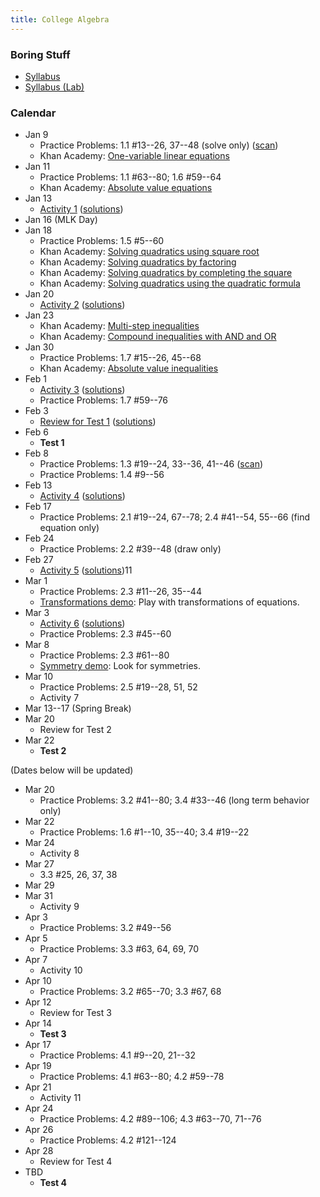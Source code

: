 ```yaml
---
title: College Algebra
---
```


### Boring Stuff

* [Syllabus](/pdf/classes/coal/coal-syllabus.pdf)
* [Syllabus (Lab)](/pdf/classes/coal/coal-syllabus-lab.pdf)


### Calendar

* Jan 9
    * Practice Problems: 1.1 #13--26, 37--48 (solve only) ([scan](/pdf/scans/classes/coal/dugopolski/1-1-ex.pdf))
    * Khan Academy: [One-variable linear equations](https://www.khanacademy.org/math/algebra/one-variable-linear-equations)
* Jan 11
    * Practice Problems: 1.1 #63--80; 1.6 #59--64
    * Khan Academy: [Absolute value equations](https://www.khanacademy.org/math/algebra/absolute-value-equations-functions/absolute-value-equations/v/absolute-value-equations)
* Jan 13
    * [Activity 1](/pdf/classes/coal/coal-a01-linear-ish-equations.pdf) ([solutions](/pdf/classes/coal/coal-soln-a01-linear-ish-equations.pdf))
* Jan 16 (MLK Day)
* Jan 18
    * Practice Problems: 1.5 #5--60
    * Khan Academy: [Solving quadratics using square root](https://www.khanacademy.org/math/algebra/quadratics/quadratics-square-root/v/simple-quadratic-equation)
    * Khan Academy: [Solving quadratics by factoring](https://www.khanacademy.org/math/algebra/quadratics/solving-quadratic-equations-by-factoring/v/example-1-solving-a-quadratic-equation-by-factoring)
    * Khan Academy: [Solving quadratics by completing the square](https://www.khanacademy.org/math/algebra/quadratics/solving-quadratics-by-completing-the-square/v/solving-quadratic-equations-by-completing-the-square)
    * Khan Academy: [Solving quadratics using the quadratic formula](https://www.khanacademy.org/math/algebra/quadratics/solving-quadratics-using-the-quadratic-formula/v/using-the-quadratic-formula)
* Jan 20
    * [Activity 2](/pdf/classes/coal/coal-a02-quadratic-equations.pdf) ([solutions](/pdf/classes/coal/coal-soln-a02-quadratic-equations.pdf))
* Jan 23
    * Khan Academy: [Multi-step inequalities](https://www.khanacademy.org/math/algebra-home/alg-basic-eq-ineq/alg-multi-step-inequalities/v/multi-step-inequalities-3)
    * Khan Academy: [Compound inequalities with AND and OR](https://www.khanacademy.org/math/algebra-home/alg-basic-eq-ineq/alg-compound-inequalities/v/compund-inequalities)
* Jan 30
    * Practice Problems: 1.7 #15--26, 45--68
    * Khan Academy: [Absolute value inequalities](https://www.khanacademy.org/math/algebra-home/alg-absolute-value/alg-absolute-value-inequalities/v/absolute-value-inequalities)
* Feb 1
    * [Activity 3](/pdf/classes/coal/coal-a03-compound-equations.pdf) ([solutions](/pdf/classes/coal/coal-soln-a03-compound-equations.pdf))
    * Practice Problems: 1.7 #59--76
* Feb 3
    * [Review for Test 1](/pdf/classes/coal/coal-r1-equations.pdf) ([solutions](/pdf/classes/coal/coal-soln-r1-equations.pdf))
* Feb 6
    * **Test 1**
* Feb 8
    * Practice Problems: 1.3 #19--24, 33--36, 41--46 ([scan](/pdf/scans/classes/coal/dugopolski/1-3-ex.pdf))
    * Practice Problems: 1.4 #9--56
* Feb 13
    * [Activity 4](/pdf/classes/coal/coal-a04-some-geometry.pdf) ([solutions](/pdf/classes/coal/coal-soln-a04-some-geometry.pdf))
* Feb 17
    * Practice Problems: 2.1 #19--24, 67--78; 2.4 #41--54, 55--66 (find equation only)
* Feb 24
    * Practice Problems: 2.2 #39--48 (draw only)
* Feb 27
    * [Activity 5](/pdf/classes/coal/coal-a05-functions.pdf) ([solutions](/pdf/classes/coal/coal-soln-a05-functions.pdf))11
* Mar 1
    * Practice Problems: 2.3 #11--26, 35--44
    * [Transformations demo](/classes/coal/transformations-live-demo.html): Play with transformations of equations.
* Mar 3
    * [Activity 6](/pdf/classes/coal/coal-a06-domains.pdf) ([solutions](/pdf/classes/coal/coal-soln-a06-domains.pdf))
    * Practice Problems: 2.3 #45--60
* Mar 8
    * Practice Problems: 2.3 #61--80
    * [Symmetry demo](/classes/coal/symmetry-live-demo.html): Look for symmetries.
* Mar 10
    * Practice Problems: 2.5 #19--28, 51, 52
    * Activity 7 [](/pdf/classes/coal/coal-a07-transformations.pdf) [](/pdf/classes/coal/coal-soln-a07-transformations.pdf)
* Mar 13--17 (Spring Break)
* Mar 20
    * Review for Test 2 [](/pdf/classes/coal/coal-r2-functions-and-geometry.pdf) [](/pdf/classes/coal/coal-soln-r2-functions-and-geometry.pdf)
* Mar 22
    * **Test 2**

(Dates below will be updated)

* Mar 20
    * Practice Problems: 3.2 #41--80; 3.4 #33--46 (long term behavior only)
* Mar 22
    * Practice Problems: 1.6 #1--10, 35--40; 3.4 #19--22
* Mar 24
    * Activity 8 [](/pdf/classes/coal/coal-a08-quadratic-ish-equations.pdf) [](/pdf/classes/coal/coal-soln-a08-quadratic-ish-equations.pdf)
* Mar 27
    * 3.3 #25, 26, 37, 38
* Mar 29
* Mar 31
    * Activity 9 [](/pdf/classes/coal/coal-a09-polynomials.pdf) [](/pdf/classes/coal/coal-soln-a09-polynomials.pdf)
* Apr 3
    * Practice Problems: 3.2 #49--56
* Apr 5
    * Practice Problems: 3.3 #63, 64, 69, 70
* Apr 7
    * Activity 10 [](/pdf/classes/coal/coal-a10-the-rational-root-theorem.pdf) [](/pdf/classes/coal/coal-soln-a10-the-rational-root-theorem.pdf)
* Apr 10
    * Practice Problems: 3.2 #65--70; 3.3 #67, 68
* Apr 12
    * Review for Test 3 [](/pdf/classes/coal/coal-r3-polynomials.pdf) [](/pdf/classes/coal/coal-soln-r3-polynomials.pdf)
* Apr 14
    * **Test 3**
* Apr 17
    * Practice Problems: 4.1 #9--20, 21--32
* Apr 19
    * Practice Problems: 4.1 #63--80; 4.2 #59--78
* Apr 21
    * Activity 11 [](/pdf/classes/coal/coal-a11-exponents-and-logs.pdf) [](/pdf/classes/coal/coal-soln-a11-exponents-and-logs.pdf)
* Apr 24
    * Practice Problems: 4.2 #89--106; 4.3 #63--70, 71--76
* Apr 26
    * Practice Problems: 4.2 #121--124
* Apr 28
    * Review for Test 4 [](/pdf/classes/coal/coal-r4-exponents-and-logs.pdf) [](/pdf/classes/coal/coal-soln-r4-exponents-and-logs.pdf)
* TBD
    * **Test 4**
